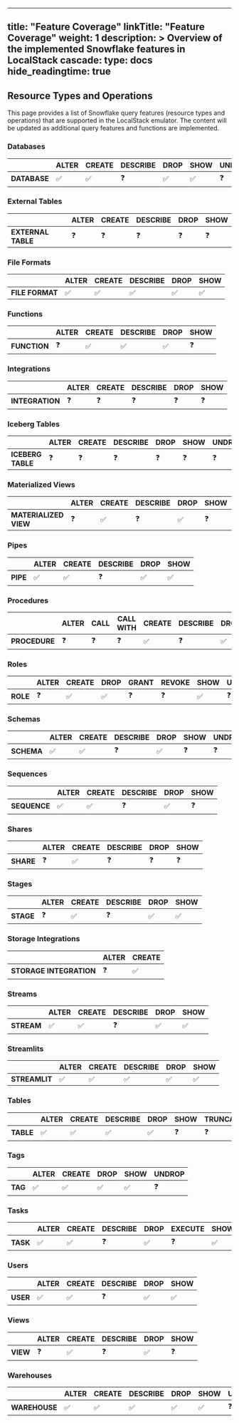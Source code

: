 
---
title: "Feature Coverage"
linkTitle: "Feature Coverage"
weight: 1
description: >
  Overview of the implemented Snowflake features in LocalStack
cascade:
  type: docs
hide_readingtime: true
---

## Resource Types and Operations

This page provides a list of Snowflake query features (resource types and operations) that are supported in the LocalStack emulator.
The content will be updated as additional query features and functions are implemented.


### Databases
| |ALTER|CREATE|DESCRIBE|DROP|SHOW|UNDROP|USE|
|----|----|----|----|----|----|----|----|
|**DATABASE**|✅|✅|❓|✅|✅|❓|❓|

### External Tables
| |ALTER|CREATE|DESCRIBE|DROP|SHOW|
|----|----|----|----|----|----|
|**EXTERNAL TABLE**|❓|❓|❓|❓|❓|

### File Formats
| |ALTER|CREATE|DESCRIBE|DROP|SHOW|
|----|----|----|----|----|----|
|**FILE FORMAT**|✅|✅|✅|✅|✅|

### Functions
| |ALTER|CREATE|DESCRIBE|DROP|SHOW|
|----|----|----|----|----|----|
|**FUNCTION**|❓|✅|✅|✅|❓|

### Integrations
| |ALTER|CREATE|DESCRIBE|DROP|SHOW|
|----|----|----|----|----|----|
|**INTEGRATION**|❓|❓|❓|❓|❓|

### Iceberg Tables
| |ALTER|CREATE|DESCRIBE|DROP|SHOW|UNDROP|
|----|----|----|----|----|----|----|
|**ICEBERG TABLE**|❓|❓|❓|❓|❓|❓|

### Materialized Views
| |ALTER|CREATE|DESCRIBE|DROP|SHOW|TRUNCATE|
|----|----|----|----|----|----|----|
|**MATERIALIZED VIEW**|❓|✅|❓|✅|❓|❓|

### Pipes
| |ALTER|CREATE|DESCRIBE|DROP|SHOW|
|----|----|----|----|----|----|
|**PIPE**|✅|✅|❓|✅|✅|

### Procedures
| |ALTER|CALL|CALL WITH|CREATE|DESCRIBE|DROP|SHOW|
|----|----|----|----|----|----|----|----|
|**PROCEDURE**|❓|❓|❓|✅|❓|✅|✅|

### Roles
| |ALTER|CREATE|DROP|GRANT|REVOKE|SHOW|USE|
|----|----|----|----|----|----|----|----|
|**ROLE**|❓|✅|✅|❓|❓|✅|❓|

### Schemas
| |ALTER|CREATE|DESCRIBE|DROP|SHOW|UNDROP|USE|
|----|----|----|----|----|----|----|----|
|**SCHEMA**|✅|✅|❓|✅|❓|❓|❓|

### Sequences
| |ALTER|CREATE|DESCRIBE|DROP|SHOW|
|----|----|----|----|----|----|
|**SEQUENCE**|✅|✅|❓|✅|❓|

### Shares
| |ALTER|CREATE|DESCRIBE|DROP|SHOW|
|----|----|----|----|----|----|
|**SHARE**|❓|✅|❓|❓|❓|

### Stages
| |ALTER|CREATE|DESCRIBE|DROP|SHOW|
|----|----|----|----|----|----|
|**STAGE**|❓|✅|❓|✅|✅|

### Storage Integrations
| |ALTER|CREATE|
|----|----|----|
|**STORAGE INTEGRATION**|❓|✅|

### Streams
| |ALTER|CREATE|DESCRIBE|DROP|SHOW|
|----|----|----|----|----|----|
|**STREAM**|✅|✅|❓|✅|✅|

### Streamlits
| |ALTER|CREATE|DESCRIBE|DROP|SHOW|
|----|----|----|----|----|----|
|**STREAMLIT**|✅|✅|✅|✅|✅|

### Tables
| |ALTER|CREATE|DESCRIBE|DROP|SHOW|TRUNCATE|UNDROP|
|----|----|----|----|----|----|----|----|
|**TABLE**|✅|✅|✅|✅|❓|❓|❓|

### Tags
| |ALTER|CREATE|DROP|SHOW|UNDROP|
|----|----|----|----|----|----|
|**TAG**|✅|✅|✅|✅|❓|

### Tasks
| |ALTER|CREATE|DESCRIBE|DROP|EXECUTE|SHOW|
|----|----|----|----|----|----|----|
|**TASK**|✅|✅|❓|✅|❓|✅|

### Users
| |ALTER|CREATE|DESCRIBE|DROP|SHOW|
|----|----|----|----|----|----|
|**USER**|✅|✅|❓|✅|✅|

### Views
| |ALTER|CREATE|DESCRIBE|DROP|SHOW|
|----|----|----|----|----|----|
|**VIEW**|❓|✅|❓|✅|❓|

### Warehouses
| |ALTER|CREATE|DESCRIBE|DROP|SHOW|USE|
|----|----|----|----|----|----|----|
|**WAREHOUSE**|✅|✅|✅|✅|✅|❓|

